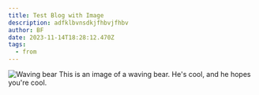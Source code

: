 ```yaml
---
title: Test Blog with Image
description: adfklbvnsdkjfhbvjfhbv
author: BF
date: 2023-11-14T18:28:12.470Z
tags:
  - from
---
```

![Waving bear](/static/img/waving-bear.webp "Waving bear") T﻿his is an image of a waving bear. He's cool, and he hopes you're cool.

